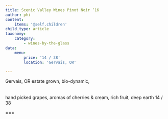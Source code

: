 ```yaml
---
title: Scenic Valley Wines Pinot Noir ‘16
author: phi
content:
    items: '@self.children'
child_type: article
taxonomy:
    category:
        - wines-by-the-glass
data:
    menu:
        price: '14 / 38'
        location: 'Gervais, OR'

---
```


<span class="loc">Gervais, OR</span>
estate grown,
bio-dynamic,
<br></br>          
hand picked grapes,
aromas of cherries & cream,
rich fruit,
deep earth <span class="price">14 / 38</span>

===
